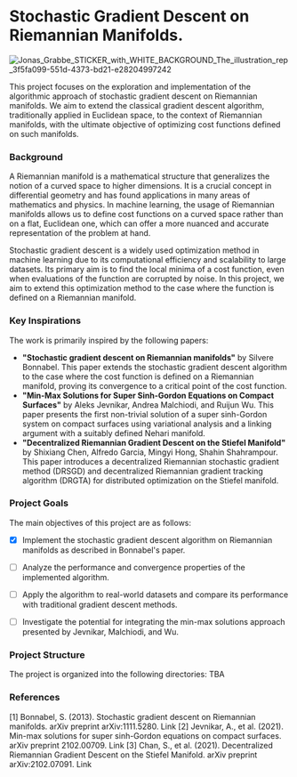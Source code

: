 # Stochastic Gradient Descent on Riemannian Manifolds.

![Jonas_Grabbe_STICKER_with_WHITE_BACKGROUND_The_illustration_rep_3f5fa099-551d-4373-bd21-e28204997242](https://github.com/JonasGrabbe/GradientDecentOnManifolds/assets/77153915/ba0661f8-210f-43a9-ac7d-0ad06540173b)

This project focuses on the exploration and implementation of the algorithmic approach of stochastic gradient descent on Riemannian manifolds. We aim to extend the classical gradient descent algorithm, traditionally applied in Euclidean space, to the context of Riemannian manifolds, with the ultimate objective of optimizing cost functions defined on such manifolds.

### Background
A Riemannian manifold is a mathematical structure that generalizes the notion of a curved space to higher dimensions. It is a crucial concept in differential geometry and has found applications in many areas of mathematics and physics. In machine learning, the usage of Riemannian manifolds allows us to define cost functions on a curved space rather than on a flat, Euclidean one, which can offer a more nuanced and accurate representation of the problem at hand.

Stochastic gradient descent is a widely used optimization method in machine learning due to its computational efficiency and scalability to large datasets. Its primary aim is to find the local minima of a cost function, even when evaluations of the function are corrupted by noise. In this project, we aim to extend this optimization method to the case where the function is defined on a Riemannian manifold.

### Key Inspirations
The work is primarily inspired by the following papers:
- **"Stochastic gradient descent on Riemannian manifolds"** by Silvere Bonnabel. This paper extends the stochastic gradient descent algorithm to the case where the cost function is defined on a Riemannian manifold, proving its convergence to a critical point of the cost function.
- **"Min-Max Solutions for Super Sinh-Gordon Equations on Compact Surfaces"** by Aleks Jevnikar, Andrea Malchiodi, and Ruijun Wu. This paper presents the first non-trivial solution of a super sinh-Gordon system on compact surfaces using variational analysis and a linking argument with a suitably defined Nehari manifold.
- **"Decentralized Riemannian Gradient Descent on the Stiefel Manifold"** by Shixiang Chen, Alfredo Garcia, Mingyi Hong, Shahin Shahrampour. This paper introduces a decentralized Riemannian stochastic gradient method (DRSGD) and decentralized Riemannian gradient tracking algorithm (DRGTA) for distributed optimization on the Stiefel manifold.

### Project Goals
The main objectives of this project are as follows:
- [x] Implement the stochastic gradient descent algorithm on Riemannian manifolds as described in Bonnabel's paper.
- [ ] Analyze the performance and convergence properties of the implemented algorithm.
- [ ] Apply the algorithm to real-world datasets and compare its performance with traditional gradient descent methods.
- [ ] Investigate the potential for integrating the min-max solutions approach presented by Jevnikar, Malchiodi, and Wu.


### Project Structure
The project is organized into the following directories: TBA

### References
[1] Bonnabel, S. (2013). Stochastic gradient descent on Riemannian manifolds. arXiv preprint arXiv:1111.5280. Link
[2] Jevnikar, A., et al. (2021). Min-max solutions for super sinh-Gordon equations on compact surfaces. arXiv preprint 2102.00709. Link
[3] Chan, S., et al. (2021). Decentralized Riemannian Gradient Descent on the Stiefel Manifold. arXiv preprint arXiv:2102.07091. Link

